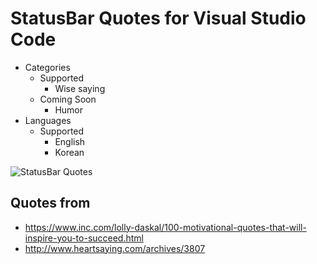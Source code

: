 # StatusBar Quotes for Visual Studio Code

- Categories
    - Supported
        - Wise saying
    - Coming Soon
        - Humor
- Languages
    - Supported
        - English
        - Korean

![StatusBar Quotes](https://raw.githubusercontent.com/kim-sardine/StatusBar-Quotes/master/assets/screenshot.gif)

## Quotes from

- https://www.inc.com/lolly-daskal/100-motivational-quotes-that-will-inspire-you-to-succeed.html
- http://www.heartsaying.com/archives/3807
